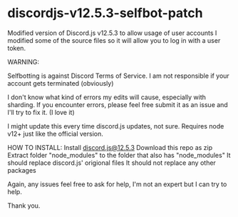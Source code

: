 # discordjs-v12.5.3-selfbot-patch

Modified version of Discord.js v12.5.3 to allow usage of user accounts
I modified some of the source files so it will allow you to log in with a user token. 


WARNING:

Selfbotting is against Discord Terms of Service. I am not responsible if your account gets terminated 
(obviously)

I don't know what kind of errors my edits will cause, especially with sharding. 
If you encounter errors, please feel free submit it as an issue and I'll try to fix it.
(I love it) 

I might update this every time discord.js updates, not sure.
Requires node v12+ just like the official version.


HOW TO INSTALL:
Install discord.js@12.5.3
Download this repo as zip
Extract folder "node_modules" to the folder that also has "node_modules"
It should replace discord.js' origional files
It should not replace any other packages


Again, any issues feel free to ask for help, I'm not an expert but I can try to help.

Thank you.
